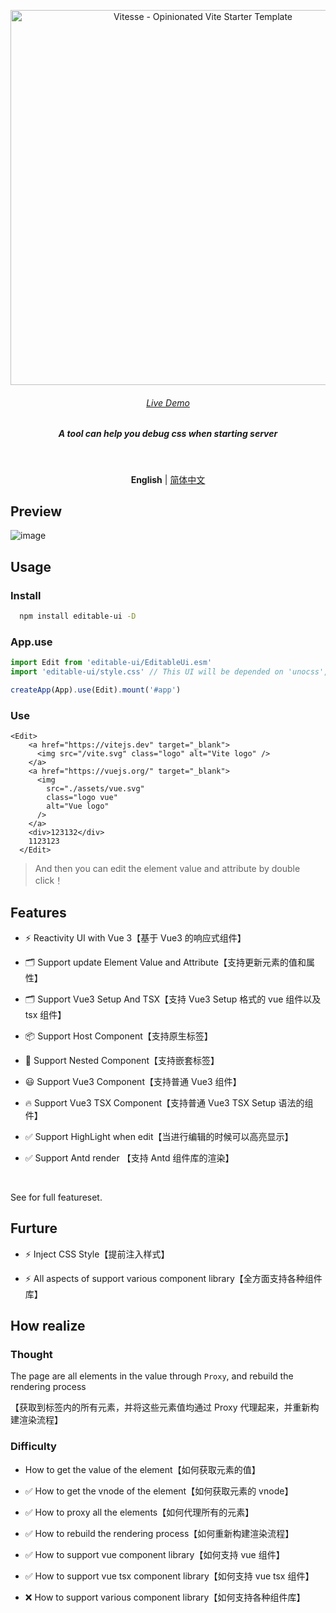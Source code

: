 <p align='center'>
  <img src='https://user-images.githubusercontent.com/11247099/111864893-a457fd00-899e-11eb-9f05-f4b88987541d.png' alt='Vitesse - Opinionated Vite Starter Template' width='600'/>
</p>

<h6 align='center'>
<a href="https://vitesse-lite.netlify.app/">Live Demo</a>
</h6>

<h5 align='center'>
<b>A tool can help you debug css  when starting server</b>
</h5>

<br>

<p align='center'>
<b>English</b> | <a href="https://github.com/antfu/vitesse-lite/blob/main/README.zh-CN.md">简体中文</a>
<!-- Contributors: Thanks for geting interested, however we DON'T accept new transitions to the README, thanks. -->
</p>

## Preview
![image](https://github.com/kongmingLatern/EditableUI/tree/main/src/assets/help.gif)
## Usage

### Install

```bash
  npm install editable-ui -D
```

### App.use

```js
import Edit from 'editable-ui/EditableUi.esm'
import 'editable-ui/style.css' // This UI will be depended on 'unocss', Later I will change it

createApp(App).use(Edit).mount('#app')
```

### Use

```vue
<Edit>
    <a href="https://vitejs.dev" target="_blank">
      <img src="/vite.svg" class="logo" alt="Vite logo" />
    </a>
    <a href="https://vuejs.org/" target="_blank">
      <img
        src="./assets/vue.svg"
        class="logo vue"
        alt="Vue logo"
      />
    </a>
    <div>123132</div>
    1123123
  </Edit>
```

> And then you can edit the element value and attribute by double click！

## Features

- ⚡️ Reactivity UI with Vue 3【基于 Vue3 的响应式组件】

- 🗂 Support update Element Value and Attribute【支持更新元素的值和属性】

- 🗂 Support Vue3 Setup And TSX【支持 Vue3 Setup 格式的 vue 组件以及 tsx 组件】

- 📦 Support Host Component【支持原生标签】

- 🎨 Support Nested Component【支持嵌套标签】

- 😃 Support Vue3 Component【支持普通 Vue3 组件】

- 🔥 Support Vue3 TSX Component【支持普通 Vue3 TSX Setup 语法的组件】

- ✅ Support HighLight when edit【当进行编辑的时候可以高亮显示】

- ✅ Support Antd render 【支持 Antd 组件库的渲染】

<br>

See [](https://github.com/antfu/vitesse) for full featureset.

## Furture

- ⚡️ Inject CSS Style【提前注入样式】

- ⚡️ All aspects of support various component library【全方面支持各种组件库】

## How realize

### Thought

The page are all elements in the value through `Proxy`, and rebuild the rendering process

【获取到标签内的所有元素，并将这些元素值均通过 Proxy 代理起来，并重新构建渲染流程】

### Difficulty

- How to get the value of the element【如何获取元素的值】

- ✅ How to get the vnode of the element【如何获取元素的 vnode】

- ✅ How to proxy all the elements【如何代理所有的元素】

- ✅ How to rebuild the rendering process【如何重新构建渲染流程】

- ✅ How to support vue component library【如何支持 vue 组件】

- ✅ How to support vue tsx component library【如何支持 vue tsx 组件】

- ❌ How to support various component library【如何支持各种组件库】
